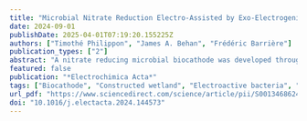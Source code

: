 ```yaml
---
title: "Microbial Nitrate Reduction Electro-Assisted by Exo-Electrogenic Reduction of Dioxygen with a emphPseudomonas Dominated Cathodic Biofilm"
date: 2024-09-01
publishDate: 2025-04-01T07:19:20.155225Z
authors: ["Timothé Philippon", "James A. Behan", "Frédéric Barrière"]
publication_types: ["2"]
abstract: "A nitrate reducing microbial biocathode was developed through constant polarization at -0.5 V vs SCE using two types of inoculums: a pure culture of Thiobacillus denitrificans and water collected from the artificial wetland of Rampillon (France). The results show a clear increase of the nitrate removal efficiency for the Pilots with the natural water although no catalytic nitrate reduction can be evidenced by cyclic voltammetry. Further studies show a catalytic oxygen reduction through exo-electrogenic metabolism and a correlation between the cathode polarization at -0.5 V vs SCE and the nitrate remediation. 16S rRNA gene amplicon sequencing of the biofilm bacterial DNA shows a very large predominance of Pseudomonas, a genus that includes many species able to reduce nitrate and/or reduce dioxygen (O2) using electrons from a cathode. The increased nitrate reduction performance is hypothesized to arise from an indirect bioelectro-assistance that allows the emergence of local anoxic conditions caused by microbial endo-electrogenic pathway for oxygen reduction."
featured: false
publication: "*Electrochimica Acta*"
tags: ["Biocathode", "Constructed wetland", "Electroactive bacteria", "Nitrate", "Oxygen reduction", "Pseudomonas"]
url_pdf: "https://www.sciencedirect.com/science/article/pii/S0013468624008132"
doi: "10.1016/j.electacta.2024.144573"
---
```


